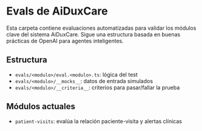 # Evals de AiDuxCare

Esta carpeta contiene evaluaciones automatizadas para validar los módulos clave del sistema AiDuxCare. Sigue una estructura basada en buenas prácticas de OpenAI para agentes inteligentes.

## Estructura
- `evals/<modulo>/eval.<modulo>.ts`: lógica del test
- `evals/<modulo>/__mocks__`: datos de entrada simulados
- `evals/<modulo>/__criteria__`: criterios para pasar/fallar la prueba

## Módulos actuales
- `patient-visits`: evalúa la relación paciente-visita y alertas clínicas
